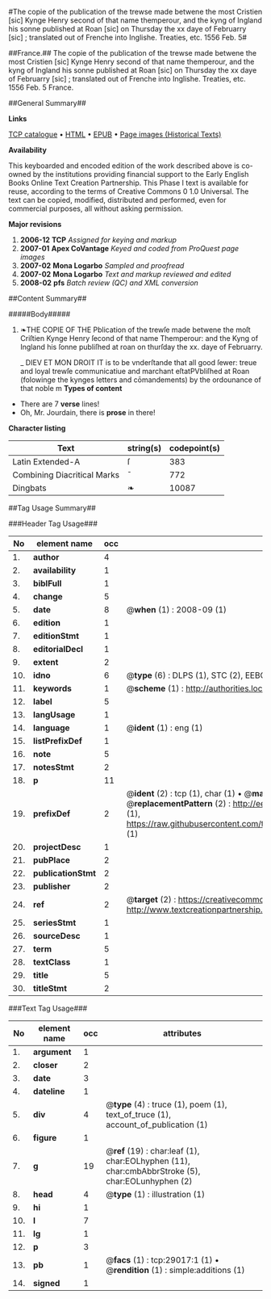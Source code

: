 #The copie of the publication of the trewse made betwene the most Cristien [sic] Kynge Henry second of that name themperour, and the kyng of Ingland his sonne published at Roan [sic] on Thursday the xx daye of Februarry [sic] ; translated out of Frenche into Inglishe. Treaties, etc. 1556 Feb. 5#

##France.##
The copie of the publication of the trewse made betwene the most Cristien [sic] Kynge Henry second of that name themperour, and the kyng of Ingland his sonne published at Roan [sic] on Thursday the xx daye of Februarry [sic] ; translated out of Frenche into Inglishe.
Treaties, etc. 1556 Feb. 5
France.

##General Summary##

**Links**

[TCP catalogue](http://www.ota.ox.ac.uk/tcp/)  • 
[HTML](http://tei.it.ox.ac.uk/tcp/Texts-HTML/free/A02/A02948.html)  • 
[EPUB](http://tei.it.ox.ac.uk/tcp/Texts-EPUB/free/A02/A02948.epub) • 
[Page images (Historical Texts)](https://data.historicaltexts.jisc.ac.uk/view?pubId=eebo-34382577e&pageId=eebo-34382577e-29017-1)

**Availability**

This keyboarded and encoded edition of the
	       work described above is co-owned by the institutions
	       providing financial support to the Early English Books
	       Online Text Creation Partnership. This Phase I text is
	       available for reuse, according to the terms of Creative
	       Commons 0 1.0 Universal. The text can be copied,
	       modified, distributed and performed, even for
	       commercial purposes, all without asking permission.

**Major revisions**

1. __2006-12__ __TCP__ *Assigned for keying and markup*
1. __2007-01__ __Apex CoVantage__ *Keyed and coded from ProQuest page images*
1. __2007-02__ __Mona Logarbo__ *Sampled and proofread*
1. __2007-02__ __Mona Logarbo__ *Text and markup reviewed and edited*
1. __2008-02__ __pfs__ *Batch review (QC) and XML conversion*

##Content Summary##

#####Body#####

1. ❧THE COPIE OF THE Pblication of the trewſe made betwene the moſt Criſtien Kynge Henry ſecond of that name Themperour: and the Kyng of Ingland his ſonne publiſhed at roan on thurſday the xx. daye of Februarry.

    _ DIEV ET MON DROIT
IT is to be vnderſtande that all good ſewer: treue and loyal trewſe communicatiue and marchant eſtatPVbliſhed at Roan (folowinge the kynges letters and cōmandements) by the ordounance of that noble m
**Types of content**

  * There are 7 **verse** lines!
  * Oh, Mr. Jourdain, there is **prose** in there!

**Character listing**


|Text|string(s)|codepoint(s)|
|---|---|---|
|Latin Extended-A|ſ|383|
|Combining             Diacritical Marks|̄|772|
|Dingbats|❧|10087|

##Tag Usage Summary##

###Header Tag Usage###

|No|element name|occ|attributes|
|---|---|---|---|
|1.|__author__|4||
|2.|__availability__|1||
|3.|__biblFull__|1||
|4.|__change__|5||
|5.|__date__|8| @__when__ (1) : 2008-09 (1)|
|6.|__edition__|1||
|7.|__editionStmt__|1||
|8.|__editorialDecl__|1||
|9.|__extent__|2||
|10.|__idno__|6| @__type__ (6) : DLPS (1), STC (2), EEBO-CITATION (1), OCLC (1), VID (1)|
|11.|__keywords__|1| @__scheme__ (1) : http://authorities.loc.gov/ (1)|
|12.|__label__|5||
|13.|__langUsage__|1||
|14.|__language__|1| @__ident__ (1) : eng (1)|
|15.|__listPrefixDef__|1||
|16.|__note__|5||
|17.|__notesStmt__|2||
|18.|__p__|11||
|19.|__prefixDef__|2| @__ident__ (2) : tcp (1), char (1)  •  @__matchPattern__ (2) : ([0-9\-]+):([0-9IVX]+) (1), (.+) (1)  •  @__replacementPattern__ (2) : http://eebo.chadwyck.com/downloadtiff?vid=$1&page=$2 (1), https://raw.githubusercontent.com/textcreationpartnership/Texts/master/tcpchars.xml#$1 (1)|
|20.|__projectDesc__|1||
|21.|__pubPlace__|2||
|22.|__publicationStmt__|2||
|23.|__publisher__|2||
|24.|__ref__|2| @__target__ (2) : https://creativecommons.org/publicdomain/zero/1.0/ (1), http://www.textcreationpartnership.org/docs/. (1)|
|25.|__seriesStmt__|1||
|26.|__sourceDesc__|1||
|27.|__term__|5||
|28.|__textClass__|1||
|29.|__title__|5||
|30.|__titleStmt__|2||


###Text Tag Usage###

|No|element name|occ|attributes|
|---|---|---|---|
|1.|__argument__|1||
|2.|__closer__|2||
|3.|__date__|3||
|4.|__dateline__|1||
|5.|__div__|4| @__type__ (4) : truce (1), poem (1), text_of_truce (1), account_of_publication (1)|
|6.|__figure__|1||
|7.|__g__|19| @__ref__ (19) : char:leaf (1), char:EOLhyphen (11), char:cmbAbbrStroke (5), char:EOLunhyphen (2)|
|8.|__head__|4| @__type__ (1) : illustration (1)|
|9.|__hi__|1||
|10.|__l__|7||
|11.|__lg__|1||
|12.|__p__|3||
|13.|__pb__|1| @__facs__ (1) : tcp:29017:1 (1)  •  @__rendition__ (1) : simple:additions (1)|
|14.|__signed__|1||
